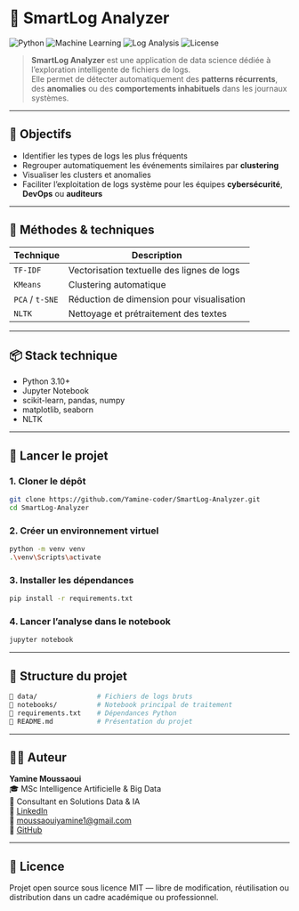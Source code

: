 # 🧠 SmartLog Analyzer

![Python](https://img.shields.io/badge/Python-3.10+-blue)
![Machine Learning](https://img.shields.io/badge/Unsupervised%20Learning-KMeans-green)
![Log Analysis](https://img.shields.io/badge/Log%20Mining-Cyber%20%26%20DevOps-purple)
![License](https://img.shields.io/badge/License-MIT-green)

> **SmartLog Analyzer** est une application de data science dédiée à l’exploration intelligente de fichiers de logs.  
> Elle permet de détecter automatiquement des **patterns récurrents**, des **anomalies** ou des **comportements inhabituels** dans les journaux systèmes.

---

## 🎯 Objectifs

- Identifier les types de logs les plus fréquents
- Regrouper automatiquement les événements similaires par **clustering**
- Visualiser les clusters et anomalies
- Faciliter l’exploitation de logs système pour les équipes **cybersécurité**, **DevOps** ou **auditeurs**

---

## 🧪 Méthodes & techniques

| Technique      | Description                                  |
|----------------|----------------------------------------------|
| `TF-IDF`       | Vectorisation textuelle des lignes de logs   |
| `KMeans`       | Clustering automatique                       |
| `PCA` / `t-SNE`| Réduction de dimension pour visualisation    |
| `NLTK`         | Nettoyage et prétraitement des textes        |

---

## 📦 Stack technique

- Python 3.10+
- Jupyter Notebook
- scikit-learn, pandas, numpy
- matplotlib, seaborn
- NLTK

---

## 🚀 Lancer le projet

### 1. Cloner le dépôt

```bash
git clone https://github.com/Yamine-coder/SmartLog-Analyzer.git
cd SmartLog-Analyzer
```

### 2. Créer un environnement virtuel

```bash
python -m venv venv
.\venv\Scripts\activate
```

### 3. Installer les dépendances

```bash
pip install -r requirements.txt
```

### 4. Lancer l’analyse dans le notebook

```bash
jupyter notebook
```

---

## 📂 Structure du projet

```bash
📁 data/               # Fichiers de logs bruts
📁 notebooks/          # Notebook principal de traitement
📄 requirements.txt    # Dépendances Python
📄 README.md           # Présentation du projet
```

---

## 👨‍💻 Auteur

**Yamine Moussaoui**  
🎓 MSc Intelligence Artificielle & Big Data  
💼 Consultant en Solutions Data & IA  
🔗 [LinkedIn](https://www.linkedin.com/in/yamine-moussaoui-672a25205/)   
📧 moussaouiyamine1@gmail.com  
🔎 [GitHub](https://github.com/Yamine-coder)

---

## 📄 Licence

Projet open source sous licence MIT — libre de modification, réutilisation ou distribution dans un cadre académique ou professionnel.

